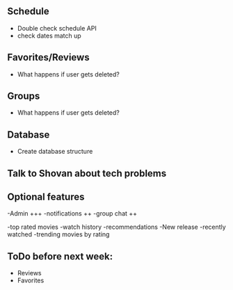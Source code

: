 ## Schedule
 - Double check schedule API 
 - check dates match up

## Favorites/Reviews
- What happens if user gets deleted?

## Groups
 - What happens if user gets deleted?

## Database
- Create database structure

## Talk to Shovan about tech problems

## Optional features

-Admin +++
-notifications ++
-group chat ++



-top rated movies
-watch history
-recommendations
-New release
-recently watched
-trending movies by rating

## ToDo before next week:
- Reviews
- Favorites